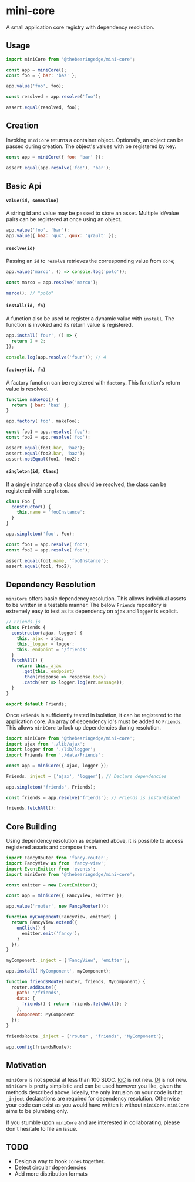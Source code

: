 # mini-core
A small application core registry with dependency resolution.

## Usage

```javascript
import miniCore from '@thebearingedge/mini-core';

const app = miniCore();
const foo = { bar: 'baz' };

app.value('foo', foo);

const resolved = app.resolve('foo');

assert.equal(resolved, foo);
```

## Creation

Invoking `miniCore` returns a container object. Optionally, an object can be passed during creation. The object's values with be registered by key.
```javascript
const app = miniCore({ foo: 'bar' });

assert.equal(app.resolve('foo'), 'bar');
```

## Basic Api

#### `value(id, someValue)`
A string id and value may be passed to store an asset. Multiple id/value pairs can be registered at once using an object.
```javascript
app.value('foo', 'bar'); 
app.value({ baz: 'qux', quux: 'grault' });
```

#### `resolve(id)`
Passing an `id` to `resolve` retrieves the corresponding value from `core`;
```javascript
app.value('marco', () => console.log('polo'));

const marco = app.resolve('marco');

marco(); // "polo"
```

#### `install(id, fn)`
A function also be used to register a dynamic value with `install`. The function is invoked and its return value is registered.
```javascript
app.install('four', () => {
  return 2 + 2;
});

console.log(app.resolve('four')); // 4
```

#### `factory(id, fn)`
A factory function can be registered with `factory`. This function's return value is resolved.
```javascript
function makeFoo() {
  return { bar: 'baz' };
}

app.factory('foo', makeFoo);

const foo1 = app.resolve('foo');
const foo2 = app.resolve('foo');

assert.equal(foo1.bar, 'baz');
assert.equal(foo2.bar, 'baz');
assert.notEqual(foo1, foo2);
```

#### `singleton(id, Class)`
If a single instance of a class should be resolved, the class can be registered with `singleton`.
```javascript
class Foo {
  constructor() {
    this.name = 'fooInstance';
  }
}

app.singleton('foo', Foo);

const foo1 = app.resolve('foo');
const foo2 = app.resolve('foo');

assert.equal(foo1.name, 'fooInstance');
assert.equal(foo1, foo2);
```

## Dependency Resolution

`miniCore` offers basic dependency resolution. This allows individual assets to be written in a testable manner. The below `Friends` repository is extremely easy to test as its dependency on `ajax` and `logger` is explicit.
```javascript
// Friends.js
class Friends {
  constructor(ajax, logger) {
    this._ajax = ajax;
    this._logger = logger;
    this._endpoint = '/friends'
  }
  fetchAll() {
    return this._ajax
      .get(this._endpoint)
      .then(response => response.body)
      .catch(err => logger.log(err.message));
  }
}

export default Friends;
```
Once `Friends` is sufficiently tested in isolation, it can be registered to the application core. An array of dependency id's must be added to `Friends`. This allows `miniCore` to look up dependencies during resolution.
```javascript
import miniCore from '@thebearingedge/mini-core';
import ajax from './lib/ajax';
import logger from './lib/logger';
import Friends from './data/Friends';

const app = miniCore({ ajax, logger });

Friends._inject = ['ajax', 'logger']; // Declare dependencies

app.singleton('friends', Friends);

const friends = app.resolve('friends'); // Friends is instantiated

friends.fetchAll();
```

## Core Building

Using dependency resolution as explained above, it is possible to access registered assets and compose them.

```javascript
import FancyRouter from 'fancy-router';
import FancyView as from 'fancy-view';
import EventEmitter from 'events';
import miniCore from '@thebearingedge/mini-core';

const emitter = new EventEmitter();

const app = miniCore({ FancyView, emitter });

app.value('router', new FancyRouter());

function myComponent(FancyView, emitter) {
  return FancyView.extend({
    onClick() {
      emitter.emit('fancy');
    }
  });
}

myComponent._inject = ['FancyView', 'emitter'];

app.install('MyComponent', myComponent);

function friendsRoute(router, friends, MyComponent) {
  router.addRoute({
    path: '/friends',
    data: {
      friends() { return friends.fetchAll(); }
    },
    component: MyComponent
  });
}

friendsRoute._inject = ['router', 'friends', 'MyComponent'];

app.config(friendsRoute);

```

## Motivation

`miniCore` is not special at less than 100 SLOC. [IoC](https://en.wikipedia.org/wiki/Inversion_of_control) is not new. [DI](https://en.wikipedia.org/wiki/Dependency_injection) is not new. `miniCore` is pretty simplistic and can be used however you like, given the methods described above. Ideally, the only intrusion on your code is that `_inject` declarations are required for dependency resolution. Otherwise your code can exist as you would have written it without `miniCore`. `miniCore` aims to be plumbing only.

If you stumble upon `miniCore` and are interested in collaborating, please don't hesitate to file an issue.

## TODO
- Design a way to hook `cores` together.
- Detect circular dependencies
- Add more distribution formats